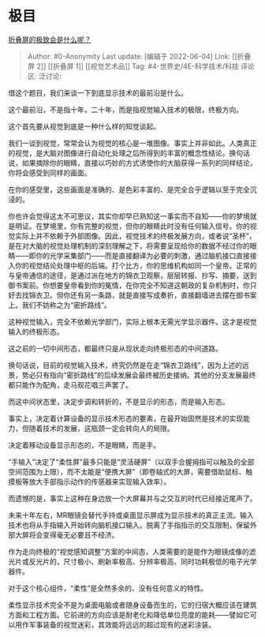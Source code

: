 # 极目
[折叠屏的极致会是什么呢？](https://www.zhihu.com/question/314054264/answer/618582619)

> Author: #0-Anonymity
> Last update: [编辑于 2022-06-04]
> Link: [[折叠屏 2]] [[折叠屏 1]] [[视觉艺术品]]
> Tag: #4-世界史/4E-科学技术/科技
> 评论区:
> 泛讨论:

借这个题目，我们来谈一下到底显示技术的最前沿是什么。

这个最前沿，不是指十年，二十年，而是指视觉输入技术的极限，终极方向。

这个首先要从视觉到底是一种什么样的知觉谈起。

我们一谈到视觉，常常会认为视觉的核心是一堆图像。事实上并非如此。人类真正的视觉，是大脑对图像进行自动化处理之后所得到的丰富的概念性结论。换句话说，如果摘除你的眼睛，直接以巧妙的方式诱使你的大脑获得一系列的同样结论，你将会感受到同样的画面。

在你的感受里，这些画面是准确的、是色彩丰富的、是完全合乎逻辑以至于完全沉浸的。

你也许会觉得这太不可思议，其实你却早已熟知这一事实而不自知——你的梦境就是明证。在梦境里，你有完整的视觉，但你的眼睛此时没有任何输入信号。你的视觉实际上并不依赖于外部图像。因此，视觉技术的终极发展方向，或者说“圣杯”，是在对大脑的视觉处理机制的深刻理解之下，将需要呈现给你的数据不经过你的眼睛——即你的光学采集部门——而是直接翻译为必要的刺激，通过脑机接口直接接入你的视觉结论处理中枢的后端。打个比方，你的思维机构如同一个皇帝。正常的与皇帝通信的途径，是通过派在地方的锦衣卫观察，层层转报、抄写、摘要，送到御书案前。你想要皇帝看到你的冤情，在你完全不知道这朝政的复杂机制时，你只好去找锦衣卫。但你还有另一条路，就是直接写成奏折，直接翻墙进去摆在御书案上。我们不妨称之为“密折路线”。

这种视觉输入，完全不依赖光学部门，实际上根本无需光学显示器件。这才是视觉输入的终极形态。

这之前的一切中间形态，都最终只是从现状走向终极形态的中间道路。

换句话说，目前的视觉输入技术，终究仍然是在走“锦衣卫路线”，因为上述的远景，势必只有指向“密折路线”的后续发展会最终被历史接纳。其他的分支发展最终都只能作为配角，走马观花唱三声罢了。

而这中间状态里，决定步调和转折的，不是显示的形态，而是输入形态。

事实上，决定着计算设备的显示技术形态的要素，在最开始固然是技术的实现能力，但随着技术的发展，这瓶颈一定会转向人的局限。

决定着移动设备显示形态的，不是眼睛，而是手。

“手输入”决定了“柔性屏”最多只能是“灵活硬屏”（以双手合握拇指可以触及的全部空间范围为上限），而不太能是“便携大屏”（即卷轴式的大屏，需要借助鼠标、触摸板等放大手部指示动作的传感器来实现输入效率）。

而遗憾的是，事实上这种在身边放一个大屏幕并与之交互的时代已经接近尾声了。

未来十年左右，MR眼镜会替代手持或桌面显示屏成为显示技术的真正主流。输入技术也将从手指输入开始转向脑机接口输入。脱离了手指指示的交互限制，保留外部大屏将会变得毫无必要且不经济。

作为走向终极的“视觉感知调整”方案的中间态，人类需要的是能作为眼镜成像的滤光片或反光片的，尺寸极小、刷新率极高、分辨率极高、同时功耗极低的电子光学器件。

对于这个核心组件，“柔性”是全然多余的、没有任何意义的特性。

柔性显示技术完全不是为桌面电脑或者随身设备而生的，它的归宿大概应该在建筑方面和工程方面。它前进的方向应该是耐老化和降低单位亮度的能耗——譬如它可以用作军事装备的视觉迷彩，其效能将远远的超过现有的迷彩涂装。
